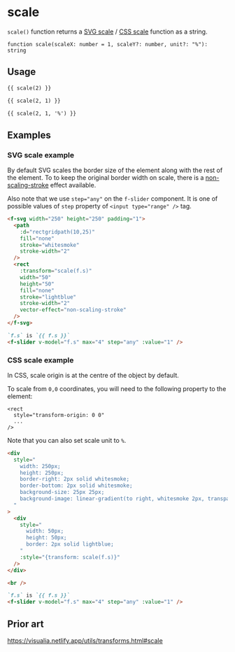 # scale

`scale()` function returns a [SVG scale](https://developer.mozilla.org/en-US/docs/Web/SVG/Attribute/transform#scale) / [CSS scale](<https://developer.mozilla.org/en-US/docs/Web/CSS/transform-function/scale()>) function as a string.

```
function scale(scaleX: number = 1, scaleY?: number, unit?: "%"): string
```

## Usage

```md
{{ scale(2) }}

{{ scale(2, 1) }}

{{ scale(2, 1, '%') }}
```

## Examples

### SVG scale example

By default SVG scales the border size of the element along with the rest of the element. To to keep the original border width on scale, there is a [non-scaling-stroke](https://www.w3.org/TR/SVGTiny12/painting.html#NonScalingStroke) effect available.

Also note that we use `step="any"` on the `f-slider` component. It is one of possible values of `step` property of `<input type="range" />` tag.

```md
<f-svg width="250" height="250" padding="1">
  <path
    :d="rectgridpath(10,25)"
    fill="none"
    stroke="whitesmoke"
    stroke-width="2"
  />
  <rect
    :transform="scale(f.s)"
    width="50"
    height="50"
    fill="none"
    stroke="lightblue"
    stroke-width="2"
    vector-effect="non-scaling-stroke"
  />
</f-svg>

`f.s` is `{{ f.s }}`
<f-slider v-model="f.s" max="4" step="any" :value="1" />
```

### CSS scale example

In CSS, scale origin is at the centre of the object by default.

To scale from `0,0` coordinates, you will need to the following property to the element:

```
<rect
  style="transform-origin: 0 0"
  ...
/>
```

Note that you can also set scale unit to `%`.

```md
<div
  style="
    width: 250px;
    height: 250px;
    border-right: 2px solid whitesmoke;
    border-bottom: 2px solid whitesmoke;
    background-size: 25px 25px;
    background-image: linear-gradient(to right, whitesmoke 2px, transparent 2px), linear-gradient(to bottom, whitesmoke 2px, transparent 2px);
  "
>
  <div
    style="
      width: 50px;
      height: 50px;
      border: 2px solid lightblue;
    "
    :style="{transform: scale(f.s)}"
  /> 
</div>

<br />

`f.s` is `{{ f.s }}`
<f-slider v-model="f.s" max="4" step="any" :value="1" />
```

## Prior art

https://visualia.netlify.app/utils/transforms.html#scale
